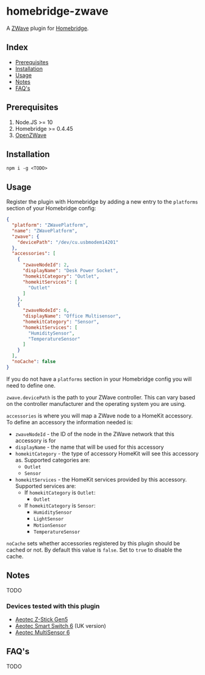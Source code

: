 # homebridge-zwave

A [ZWave](https://www.z-wave.com/) plugin for [Homebridge](https://github.com/nfarina/homebridge).

## Index

- [Prerequisites](#prerequisites)
- [Installation](#installation)
- [Usage](#usage)
- [Notes](#notes)
- [FAQ's](#faqs)

## Prerequisites

1. Node.JS >= 10
2. Homebridge >= 0.4.45
3. [OpenZWave](http://www.openzwave.com/)

## Installation

```
npm i -g <TODO>
```

## Usage

Register the plugin with Homebridge by adding a new entry to the `platforms` section of your Homebridge config:

```json
{
  "platform": "ZWavePlatform",
  "name": "ZWavePlatform",
  "zwave": {
    "devicePath": "/dev/cu.usbmodem14201"
  },
  "accessories": [
    {
      "zwaveNodeId": 2,
      "displayName": "Desk Power Socket",
      "homekitCategory": "Outlet",
      "homekitServices": [
        "Outlet"
      ]
    },
    {
      "zwaveNodeId": 6,
      "displayName": "Office Multisensor",
      "homekitCategory": "Sensor",
      "homekitServices": [
        "HumiditySensor",
        "TemperatureSensor"
      ]
    }
  ],
  "noCache": false
}
```

If you do not have a `platforms` section in your Homebridge config you will need to define one.

`zwave.devicePath` is the path to your ZWave controller. This can vary based on the controller manufacturer and the operating system you are using.

`accessories` is where you will map a ZWave node to a HomeKit accessory. To define an accessory the information needed is:

- `zwaveNodeId` - the ID of the node in the ZWave network that this accessory is for
- `displayName` - the name that will be used for this accessory
- `homekitCategory` - the type of accessory HomeKit will see this accessory as. Supported categories are:
  - `Outlet`
  - `Sensor`
- `homekitServices` - the HomeKit services provided by this accessory. Supported services are:
  - If `homekitCategory` is `Outlet`:
    - `Outlet`
  - If `homekitCategory` is `Sensor`:
    - `HumiditySensor`
    - `LightSensor`
    - `MotionSensor`
    - `TemperatureSensor`

`noCache` sets whether accessories registered by this plugin should be cached or not. By default this value is `false`. Set to `true` to disable the cache.

## Notes

TODO

### Devices tested with this plugin

- [Aeotec Z-Stick Gen5](https://aeotec.com/z-wave-usb-stick)
- [Aeotec Smart Switch 6](https://aeotec.com/z-wave-plug-in-switch) (UK version)
- [Aeotec MultiSensor 6](https://aeotec.com/z-wave-sensor)

## FAQ's

TODO
